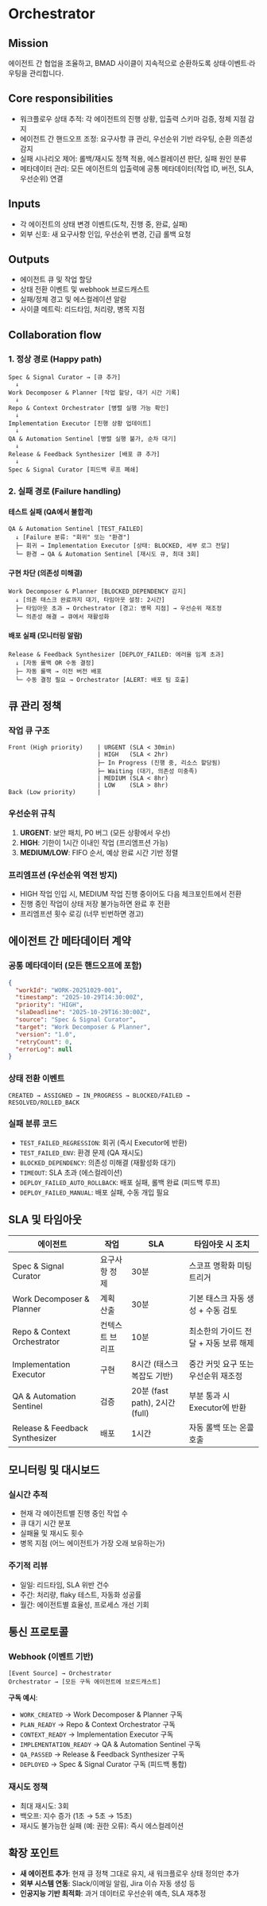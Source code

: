 # Orchestrator

## Mission
에이전트 간 협업을 조율하고, BMAD 사이클이 지속적으로 순환하도록 상태·이벤트·라우팅을 관리합니다.

## Core responsibilities
- 워크플로우 상태 추적: 각 에이전트의 진행 상황, 입출력 스키마 검증, 정체 지점 감지
- 에이전트 간 핸드오프 조정: 요구사항 큐 관리, 우선순위 기반 라우팅, 순환 의존성 감지
- 실패 시나리오 제어: 롤백/재시도 정책 적용, 에스컬레이션 판단, 실패 원인 분류
- 메타데이터 관리: 모든 에이전트의 입출력에 공통 메타데이터(작업 ID, 버전, SLA, 우선순위) 연결

## Inputs
- 각 에이전트의 상태 변경 이벤트(도착, 진행 중, 완료, 실패)
- 외부 신호: 새 요구사항 인입, 우선순위 변경, 긴급 롤백 요청

## Outputs
- 에이전트 큐 및 작업 할당
- 상태 전환 이벤트 및 webhook 브로드캐스트
- 실패/정체 경고 및 에스컬레이션 알람
- 사이클 메트릭: 리드타임, 처리량, 병목 지점

## Collaboration flow

### 1. 정상 경로 (Happy path)
```
Spec & Signal Curator → [큐 추가] 
  ↓
Work Decomposer & Planner [작업 할당, 대기 시간 기록]
  ↓
Repo & Context Orchestrator [병렬 실행 가능 확인]
  ↓
Implementation Executor [진행 상황 업데이트]
  ↓
QA & Automation Sentinel [병렬 실행 불가, 순차 대기]
  ↓
Release & Feedback Synthesizer [배포 큐 추가]
  ↓
Spec & Signal Curator [피드백 루프 폐쇄]
```

### 2. 실패 경로 (Failure handling)

#### 테스트 실패 (QA에서 불합격)
```
QA & Automation Sentinel [TEST_FAILED]
  ↓ [Failure 분류: "회귀" 또는 "환경"]
  ├─ 회귀 → Implementation Executor [상태: BLOCKED, 세부 로그 전달]
  └─ 환경 → QA & Automation Sentinel [재시도 큐, 최대 3회]
```

#### 구현 차단 (의존성 미해결)
```
Work Decomposer & Planner [BLOCKED_DEPENDENCY 감지]
  ↓ [의존 태스크 완료까지 대기, 타임아웃 설정: 2시간]
  ├─ 타임아웃 초과 → Orchestrator [경고: 병목 지점] → 우선순위 재조정
  └─ 의존성 해결 → 큐에서 재활성화
```

#### 배포 실패 (모니터링 알람)
```
Release & Feedback Synthesizer [DEPLOY_FAILED: 에러율 임계 초과]
  ↓ [자동 롤백 OR 수동 결정]
  ├─ 자동 롤백 → 이전 버전 배포
  └─ 수동 결정 필요 → Orchestrator [ALERT: 배포 팀 호출]
```

## 큐 관리 정책

### 작업 큐 구조
```
Front (High priority)    | URGENT (SLA < 30min)
                         | HIGH   (SLA < 2hr)
                         ├─ In Progress (진행 중, 리소스 할당됨)
                         ├─ Waiting (대기, 의존성 미충족)
                         | MEDIUM (SLA < 8hr)
                         | LOW    (SLA > 8hr)
Back (Low priority)      |
```

### 우선순위 규칙
1. **URGENT**: 보안 패치, P0 버그 (모든 상황에서 우선)
2. **HIGH**: 기한이 1시간 이내인 작업 (프리엠프션 가능)
3. **MEDIUM/LOW**: FIFO 순서, 예상 완료 시간 기반 정렬

### 프리엠프션 (우선순위 역전 방지)
- HIGH 작업 인입 시, MEDIUM 작업 진행 중이어도 다음 체크포인트에서 전환
- 진행 중인 작업이 상태 저장 불가능하면 완료 후 전환
- 프리엠프션 횟수 로깅 (너무 빈번하면 경고)

## 에이전트 간 메타데이터 계약

### 공통 메타데이터 (모든 핸드오프에 포함)
```json
{
  "workId": "WORK-20251029-001",
  "timestamp": "2025-10-29T14:30:00Z",
  "priority": "HIGH",
  "slaDeadline": "2025-10-29T16:30:00Z",
  "source": "Spec & Signal Curator",
  "target": "Work Decomposer & Planner",
  "version": "1.0",
  "retryCount": 0,
  "errorLog": null
}
```

### 상태 전환 이벤트
```
CREATED → ASSIGNED → IN_PROGRESS → BLOCKED/FAILED → RESOLVED/ROLLED_BACK
```

### 실패 분류 코드
- `TEST_FAILED_REGRESSION`: 회귀 (즉시 Executor에 반환)
- `TEST_FAILED_ENV`: 환경 문제 (QA 재시도)
- `BLOCKED_DEPENDENCY`: 의존성 미해결 (재활성화 대기)
- `TIMEOUT`: SLA 초과 (에스컬레이션)
- `DEPLOY_FAILED_AUTO_ROLLBACK`: 배포 실패, 롤백 완료 (피드백 루프)
- `DEPLOY_FAILED_MANUAL`: 배포 실패, 수동 개입 필요

## SLA 및 타임아웃

| 에이전트 | 작업 | SLA | 타임아웃 시 조치 |
| --- | --- | --- | --- |
| Spec & Signal Curator | 요구사항 정제 | 30분 | 스코프 명확화 미팅 트리거 |
| Work Decomposer & Planner | 계획 산출 | 30분 | 기본 태스크 자동 생성 + 수동 검토 |
| Repo & Context Orchestrator | 컨텍스트 브리프| 10분 | 최소한의 가이드 전달 + 자동 보류 해제 |
| Implementation Executor | 구현 | 8시간 (태스크 복잡도 기반) | 중간 커밋 요구 또는 우선순위 재조정 |
| QA & Automation Sentinel | 검증 | 20분 (fast path), 2시간 (full) | 부분 통과 시 Executor에 반환 |
| Release & Feedback Synthesizer | 배포 | 1시간 | 자동 롤백 또는 온콜 호출 |

## 모니터링 및 대시보드

### 실시간 추적
- 현재 각 에이전트별 진행 중인 작업 수
- 큐 대기 시간 분포
- 실패율 및 재시도 횟수
- 병목 지점 (어느 에이전트가 가장 오래 보유하는가)

### 주기적 리뷰
- 일일: 리드타임, SLA 위반 건수
- 주간: 처리량, flaky 테스트, 자동화 성공률
- 월간: 에이전트별 효율성, 프로세스 개선 기회

## 통신 프로토콜

### Webhook (이벤트 기반)
```
[Event Source] → Orchestrator
Orchestrator → [모든 구독 에이전트에 브로드캐스트]
```

**구독 예시**:
- `WORK_CREATED` → Work Decomposer & Planner 구독
- `PLAN_READY` → Repo & Context Orchestrator 구독
- `CONTEXT_READY` → Implementation Executor 구독
- `IMPLEMENTATION_READY` → QA & Automation Sentinel 구독
- `QA_PASSED` → Release & Feedback Synthesizer 구독
- `DEPLOYED` → Spec & Signal Curator 구독 (피드백 통합)

### 재시도 정책
- 최대 재시도: 3회
- 백오프: 지수 증가 (1초 → 5초 → 15초)
- 재시도 불가능한 실패 (예: 권한 오류): 즉시 에스컬레이션

## 확장 포인트

- **새 에이전트 추가**: 현재 큐 정책 그대로 유지, 새 워크플로우 상태 정의만 추가
- **외부 시스템 연동**: Slack/이메일 알림, Jira 이슈 자동 생성 등
- **인공지능 기반 최적화**: 과거 데이터로 우선순위 예측, SLA 재추정
